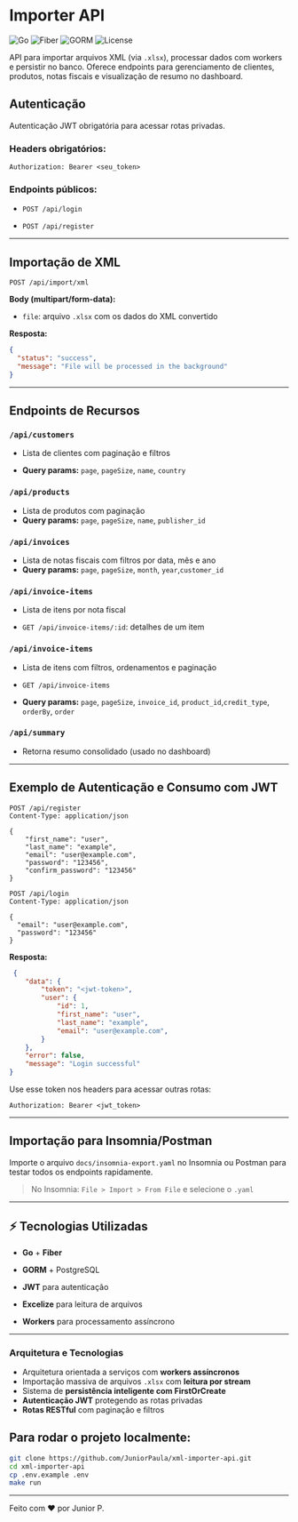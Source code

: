 # Importer API

![Go](https://img.shields.io/badge/Go-1.23-blue)
![Fiber](https://img.shields.io/badge/Fiber-Framework-green)
![GORM](https://img.shields.io/badge/GORM-ORM-orange)
![License](https://img.shields.io/badge/license-MIT-blue.svg)

API para importar arquivos XML (via `.xlsx`), processar dados com workers e persistir no banco. Oferece endpoints para gerenciamento de clientes, produtos, notas fiscais e visualização de resumo no dashboard.

## Autenticação

Autenticação JWT obrigatória para acessar rotas privadas.

### Headers obrigatórios:

```http
Authorization: Bearer <seu_token>

```

### Endpoints públicos:

-   `POST /api/login`
    
-   `POST /api/register`
    

----------

##  Importação de XML

`POST /api/import/xml`

**Body (multipart/form-data):**

-   `file`: arquivo `.xlsx` com os dados do XML convertido
    

**Resposta:**

```json
{
  "status": "success",
  "message": "File will be processed in the background"
}

```

----------

##  Endpoints de Recursos

### `/api/customers`

-   Lista de clientes com paginação e filtros
    
-   **Query params:** `page`, `pageSize`, `name`, `country`
    

### `/api/products`

-   Lista de produtos com paginação
 -   **Query params:** `page`, `pageSize`, `name`, `publisher_id`
    

### `/api/invoices`

-   Lista de notas fiscais com filtros por data, mês e ano
- **Query params:** `page`, `pageSize`, `month`, `year`,`customer_id`
    

### `/api/invoice-items`

-   Lista de itens por nota fiscal
    
-   `GET /api/invoice-items/:id`: detalhes de um item

### `/api/invoice-items`

-   Lista de itens com filtros, ordenamentos e paginação
    
-   `GET /api/invoice-items`
- **Query params:** `page`, `pageSize`, `invoice_id`, `product_id`,`credit_type`,  `orderBy`, `order`
    

### `/api/summary`

-   Retorna resumo consolidado (usado no dashboard)
    

----------

## Exemplo de Autenticação e Consumo com JWT

```http
POST /api/register
Content-Type: application/json

{
	"first_name": "user",
	"last_name": "example",
	"email": "user@example.com",
	"password": "123456",
	"confirm_password": "123456"
}

```

```http
POST /api/login
Content-Type: application/json

{
  "email": "user@example.com",
  "password": "123456"
}

```

**Resposta:**

```json
 {
	"data": {
		"token": "<jwt-token>",
		"user": {
			"id": 1,
			"first_name": "user",
			"last_name": "example",
			"email": "user@example.com",
		}
	},
	"error": false,
	"message": "Login successful"
}
```

Use esse token nos headers para acessar outras rotas:

```http
Authorization: Bearer <jwt_token>

```

----------

## Importação para Insomnia/Postman

Importe o arquivo `docs/insomnia-export.yaml` no Insomnia ou Postman para testar todos os endpoints rapidamente.

> No Insomnia: `File > Import > From File` e selecione o `.yaml`

----------

## ⚡ Tecnologias Utilizadas

-   **Go** + **Fiber**
    
-   **GORM** + PostgreSQL
    
-   **JWT** para autenticação
    
-   **Excelize** para leitura de arquivos
    
-   **Workers** para processamento assíncrono
    

----------

### Arquitetura e Tecnologias

- Arquitetura orientada a serviços com **workers assíncronos**
- Importação massiva de arquivos `.xlsx` com **leitura por stream**
- Sistema de **persistência inteligente com FirstOrCreate**
- **Autenticação JWT** protegendo as rotas privadas
- **Rotas RESTful** com paginação e filtros

## Para rodar o projeto localmente:

```bash
git clone https://github.com/JuniorPaula/xml-importer-api.git
cd xml-importer-api
cp .env.example .env
make run

```

----------

Feito com ❤️ por Junior P.